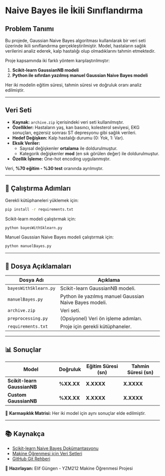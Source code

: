 # Naive Bayes ile İkili Sınıflandırma

## Problem Tanımı

Bu projede, Gaussian Naive Bayes algoritması kullanılarak bir veri seti üzerinde ikili sınıflandırma gerçekleştirilmiştir. Model, hastaların sağlık verilerini analiz ederek, kalp hastalığı olup olmadıklarını tahmin etmektedir.

Proje kapsamında iki farklı yöntem karşılaştırılmıştır:
1. **Scikit-learn GaussianNB modeli**
2. **Python ile sıfırdan yazılmış manuel Gaussian Naive Bayes modeli**

Her iki modelin eğitim süresi, tahmin süresi ve doğruluk oranı analiz edilmiştir.

---

## Veri Seti
- **Kaynak:** `archive.zip` içerisindeki veri seti kullanılmıştır.
- **Özellikler:** Hastaların yaş, kan basıncı, kolesterol seviyesi, EKG sonuçları, egzersiz sonrası ST depresyonu gibi sağlık verileri.
- **Hedef Değişken:** Kalp hastalığı durumu (0: Yok, 1: Var).
- **Eksik Veriler:**
  - Sayısal değişkenler **ortalama** ile doldurulmuştur.
  - Kategorik değişkenler **mod** (en sık görülen değer) ile doldurulmuştur.
- **Özellik İşleme:** One-hot encoding uygulanmıştır.

Veri, **%70 eğitim - %30 test** oranında ayrılmıştır.

---

## 🚀 Çalıştırma Adımları

Gerekli kütüphaneleri yüklemek için:
```bash
pip install -r requirements.txt
```

Scikit-learn modeli çalıştırmak için:
```bash
python bayesWithSklearn.py
```

Manuel Gaussian Naive Bayes modeli çalıştırmak için:
```bash
python manuelBayes.py
```

---

## 📄 Dosya Açıklamaları

| Dosya Adı             | Açıklama                                                  |
| --------------------- | --------------------------------------------------------- |
| `bayesWithSklearn.py` | Scikit-learn GaussianNB modeli.                           |
| `manuelBayes.py`      | Python ile yazılmış manuel Gaussian Naive Bayes modeli.  |
| `archive.zip`         | Veri seti.                                                |
| `preprocessing.py`    | (Opsiyonel) Veri ön işleme adımları.                      |
| `requirements.txt`    | Proje için gerekli kütüphaneler.                          |

---

## 📊 Sonuçlar

| Model                       | Doğruluk   | Eğitim Süresi (sn) | Tahmin Süresi (sn) |
| --------------------------- | ---------- | ------------------ | ------------------ |
| **Scikit-learn GaussianNB** | **%XX.XX** | **X.XXXX**         | **X.XXXX**         |
| **Custom GaussianNB**       | **%XX.XX** | **X.XXXX**         | **X.XXXX**         |

🔹 **Karmaşıklık Matrisi:**
Her iki model için aynı sonuçlar elde edilmiştir.

---

## 📚 Kaynakça
- [Scikit-learn Naive Bayes Dokümantasyonu](https://scikit-learn.org/stable/modules/naive_bayes.html)
- [Makine Öğrenmesi için Veri Setleri](https://archive.ics.uci.edu/ml/datasets.php)
- [GitHub Git Rehberi](https://github.com/git-guides/#learning-git-basics)

📌 **Hazırlayan:** Elif Güngen - YZM212 Makine Öğrenmesi Projesi

